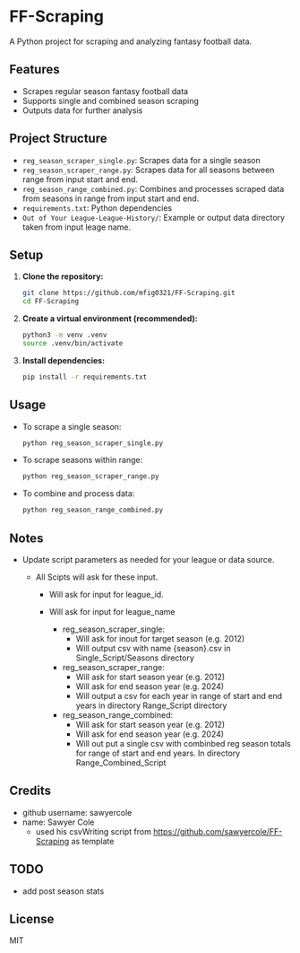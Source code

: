 # FF-Scraping

A Python project for scraping and analyzing fantasy football data.

## Features

- Scrapes regular season fantasy football data
- Supports single and combined season scraping
- Outputs data for further analysis

## Project Structure

- `reg_season_scraper_single.py`: Scrapes data for a single season
- `reg_season_scraper_range.py`: Scrapes data for all seasons between range from input start and end.
- `reg_season_range_combined.py`: Combines and processes scraped data from seasons in range from input start and end.
- `requirements.txt`: Python dependencies
- `Out of Your League-League-History/`: Example or output data directory taken from input leage name.

## Setup

1. **Clone the repository:**
	 ```sh
	 git clone https://github.com/mfig0321/FF-Scraping.git
	 cd FF-Scraping
	 ```

2. **Create a virtual environment (recommended):**
	 ```sh
	 python3 -m venv .venv
	 source .venv/bin/activate
	 ```

3. **Install dependencies:**
	 ```sh
	 pip install -r requirements.txt
	 ```

## Usage

- To scrape a single season:
	```sh
	python reg_season_scraper_single.py
	```

- To scrape seasons within range:
	```sh
	python reg_season_scraper_range.py
	```

- To combine and process data:
	```sh
	python reg_season_range_combined.py
	```

## Notes

- Update script parameters as needed for your league or data source.
  
  - All Scipts will ask for these input.
    - Will ask for input for league_id.
    - Will ask for input for league_name
    
      - reg_season_scraper_single:
        - Will ask for inout for target season (e.g. 2012)
        - Will output csv with name {season}.csv in Single_Script/Seasons directory
      - reg_season_scraper_range:
        - Will ask for start season year (e.g. 2012)
        - Will ask for end season year (e.g. 2024)
        - Will output a csv for each year in range of start and end years in directory Range_Script directory
      - reg_season_range_combined:
        - Will ask for start season year (e.g. 2012)
        - Will ask for end season year (e.g. 2024)
        - Will out put a single csv with combinbed reg season totals for range of start and end years. In directory Range_Combined_Script
  
## Credits
- github username: sawyercole
- name: Sawyer Cole
  - used his  csvWriting script from https://github.com/sawyercole/FF-Scraping as template

## TODO
- add post season stats
## License

MIT